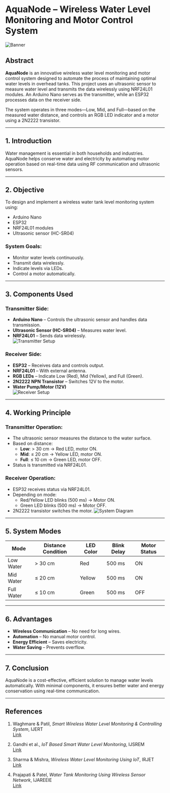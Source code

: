 # AquaNode – Wireless Water Level Monitoring and Motor Control System

![Banner](images/image_1.jpg)

## Abstract

**AquaNode** is an innovative wireless water level monitoring and motor control system designed to automate the process of maintaining optimal water levels in overhead tanks. This project uses an ultrasonic sensor to measure water level and transmits the data wirelessly using NRF24L01 modules. An Arduino Nano serves as the transmitter, while an ESP32 processes data on the receiver side.

The system operates in three modes—Low, Mid, and Full—based on the measured water distance, and controls an RGB LED indicator and a motor using a 2N2222 transistor.

---

## 1. Introduction

Water management is essential in both households and industries. AquaNode helps conserve water and electricity by automating motor operation based on real-time data using RF communication and ultrasonic sensors.

---

## 2. Objective

To design and implement a wireless water tank level monitoring system using:

- Arduino Nano
- ESP32
- NRF24L01 modules
- Ultrasonic sensor (HC-SR04)

### System Goals:
- Monitor water levels continuously.
- Transmit data wirelessly.
- Indicate levels via LEDs.
- Control a motor automatically.

---

## 3. Components Used

### Transmitter Side:
- **Arduino Nano** – Controls the ultrasonic sensor and handles data transmission.  
- **Ultrasonic Sensor (HC-SR04)** – Measures water level.  
- **NRF24L01** – Sends data wirelessly.  
![Transmitter Setup](images/image_2.jpg)

### Receiver Side:
- **ESP32** – Receives data and controls output.  
- **NRF24L01** – With external antenna.  
- **RGB LEDs** – Indicate Low (Red), Mid (Yellow), and Full (Green).  
- **2N2222 NPN Transistor** – Switches 12V to the motor.  
- **Water Pump/Motor (12V)**  
![Receiver Setup](images/image_3.jpg)

---

## 4. Working Principle

### Transmitter Operation:
- The ultrasonic sensor measures the distance to the water surface.
- Based on distance:
  - **Low**: > 30 cm → Red LED, motor ON.
  - **Mid**: ≤ 20 cm → Yellow LED, motor ON.
  - **Full**: ≤ 10 cm → Green LED, motor OFF.
- Status is transmitted via NRF24L01.

### Receiver Operation:
- ESP32 receives status via NRF24L01.
- Depending on mode:
  - Red/Yellow LED blinks (500 ms) → Motor ON.
  - Green LED blinks (500 ms) → Motor OFF.
- 2N2222 transistor switches the motor.
![System Diagram](images/image_4.jpg)

---

## 5. System Modes

| Mode       | Distance Condition | LED Color | Blink Delay | Motor Status |
|------------|--------------------|-----------|-------------|--------------|
| Low Water  | > 30 cm            | Red       | 500 ms      | ON           |
| Mid Water  | ≤ 20 cm            | Yellow    | 500 ms      | ON           |
| Full Water | ≤ 10 cm            | Green     | 500 ms      | OFF          |

---

## 6. Advantages

- **Wireless Communication** – No need for long wires.
- **Automation** – No manual motor control.
- **Energy Efficient** – Saves electricity.
- **Water Saving** – Prevents overflow.

---

## 7. Conclusion

AquaNode is a cost-effective, efficient solution to manage water levels automatically. With minimal components, it ensures better water and energy conservation using real-time communication.

---

## References

1. Waghmare & Patil, *Smart Wireless Water Level Monitoring & Controlling System*, IJERT  
   [Link](https://www.ijert.org/smart-wireless-water-level-monitoring-controlling-system)

2. Gandhi et al., *IoT Based Smart Water Level Monitoring*, IJSREM  
   [Link](https://ijsrem.com/download/iot-based-smart-water-level-monitoring-and-control-system/)

3. Sharma & Mishra, *Wireless Water Level Monitoring Using IoT*, IRJET  
   [Link](https://www.irjet.net/archives/V7/i6/IRJET-V7I6243.pdf)

4. Prajapati & Patel, *Water Tank Monitoring Using Wireless Sensor Network*, IJAREEIE  
   [Link](https://www.ijareeie.com/)

